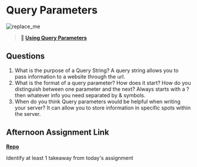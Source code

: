 # Query Parameters

![replace_me](https://codeworks.blob.core.windows.net/public/assets/img/illustrations/placeholder.svg)

> **📖 [Using Query Parameters](https://codeworksacademy.com/fs-student-guide/resources/wk5/01-Query-Parameters)**

## Questions

1. What is the purpose of a Query String?
A query string allows you to pass information to a website through the url.
2. What is the format of a query parameter? How does it start? How do you distinguish between one parameter and the next?
Always starts with a ? then whatever info you need separated by & symbols.
3. When do you think Query parameters would be helpful when writing your server?
It can allow you to store information in specific spots within the server.
## Afternoon Assignment Link

**[Repo](https://github.com/ConnerSeely/fs-journal)**

Identify at least 1 takeaway from today's assignment
